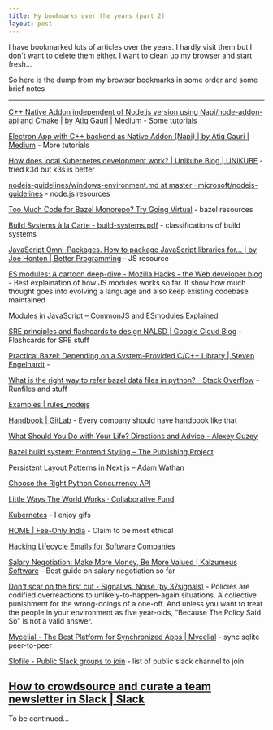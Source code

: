 ```yaml
---
title: My bookmarks over the years (part 2)
layout: post
---
```


I have bookmarked lots of articles over the years. I hardly visit them but I don't want to delete them either. I want to clean up my browser and start fresh...

So here is the dump from my browser bookmarks in some order and some brief notes

--- 
[C++ Native Addon independent of Node.js version using Napi/node-addon-api and Cmake \| by Atiq Gauri \| Medium](https://gauriatiq.medium.com/c-native-addon-independent-of-node-js-version-using-napi-node-addon-api-and-cmake-53315582cbd1) - Some tutorials

[Electron App with C++ backend as Native Addon (Napi) \| by Atiq Gauri \| Medium](https://gauriatiq.medium.com/electron-app-with-c-back-end-as-native-addon-napi-c67867f4058) - More tutorials

[How does local Kubernetes development work? \| Unikube Blog \| UNIKUBE](https://unikube.io/blog/how-does-kubernetes-development-work/#k3dk3s-lightweight-kubernetes-in-docker) - tried k3d but k3s is better

[nodejs-guidelines/windows-environment.md at master · microsoft/nodejs-guidelines](https://github.com/Microsoft/nodejs-guidelines/blob/master/windows-environment.md#compiling-native-addon-modules) - node.js resources

[Too Much Code for Bazel Monorepo? Try Going Virtual](https://www.wix.engineering/post/virtual-monorepo-for-bazel) - bazel resources

[Build Systems à la Carte - build-systems.pdf](https://www.microsoft.com/en-us/research/uploads/prod/2018/03/build-systems.pdf) - classifications of build systems

[JavaScript Omni-Packages. How to package JavaScript libraries for… \| by Joe Honton \| Better Programming](https://betterprogramming.pub/2020-021-javascript-omni-packages-bae42d446d6c) - JS resource

[ES modules: A cartoon deep-dive - Mozilla Hacks - the Web developer blog](https://hacks.mozilla.org/2018/03/es-modules-a-cartoon-deep-dive/) - Best explaination of how JS modules works so far. It show how much thought goes into evolving a language and also keep existing codebase maintained

[Modules in JavaScript – CommonJS and ESmodules Explained](https://www.freecodecamp.org/news/modules-in-javascript/)

[SRE principles and flashcards to design NALSD \| Google Cloud Blog](https://cloud.google.com/blog/products/management-tools/sre-principles-and-flashcards-to-design-nalsd) - Flashcards for SRE stuff

[Practical Bazel: Depending on a System-Provided C/C++ Library \| Steven Engelhardt](https://www.stevenengelhardt.com/2021/09/22/practical-bazel-depending-on-a-system-provided-c-cpp-library/) - 

[What is the right way to refer bazel data files in python? - Stack Overflow](https://stackoverflow.com/questions/41553609/what-is-the-right-way-to-refer-bazel-data-files-in-python) - Runfiles and stuff

[Examples \| rules\_nodejs](https://bazelbuild.github.io/rules_nodejs/examples#react)

[Handbook \| GitLab](https://about.gitlab.com/handbook/) - Every company should have handbook like that

[What Should You Do with Your Life? Directions and Advice - Alexey Guzey](https://guzey.com/personal/what-should-you-do-with-your-life/)

[Bazel build system: Frontend Styling – The Publishing Project](https://publishing-project.rivendellweb.net/bazel-build-system-frontend-styling/) 

[Persistent Layout Patterns in Next.js – Adam Wathan](https://adamwathan.me/2019/10/17/persistent-layout-patterns-in-nextjs/)

[Choose the Right Python Concurrency API](https://superfastpython.com/python-concurrency-choose-api/)

[Little Ways The World Works · Collaborative Fund](https://www.collaborativefund.com/blog/little-ways-the-world-works/)

[Kubernetes](https://festivus.dev/kubernetes/) - I enjoy gifs

[HOME \| Fee-Only India](https://www.feeonlyindia.com/) - Claim to be most ethical

[Hacking Lifecycle Emails for Software Companies](https://training.kalzumeus.com/lifecycle-emails)

[Salary Negotiation: Make More Money, Be More Valued \| Kalzumeus Software](https://www.kalzumeus.com/2012/01/23/salary-negotiation/) - Best guide on salary negotiation so far


[Don't scar on the first cut - Signal vs. Noise (by 37signals)](https://signalvnoise.com/archives2/dont_scar_on_the_first_cut.php) - Policies are codified overreactions to unlikely-to-happen-again situations. A collective punishment for the wrong-doings of a one-off. And unless you want to treat the people in your environment as five year-olds, “Because The Policy Said So” is not a valid answer.

[Mycelial - The Best Platform for Synchronized Apps \| Mycelial](https://mycelial.com/) - sync sqlite peer-to-peer

[Slofile - Public Slack groups to join](https://slofile.com/) - list of public slack channel to join

[How to crowdsource and curate a team newsletter in Slack \| Slack](https://slack.com/intl/en-in/blog/productivity/how-to-crowdsource-and-curate-a-team-newsletter-in-slack)
---
To be continued...